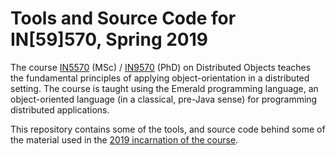 # Tools and Source Code for IN[59]570, Spring 2019

The course
[IN5570](https://www.uio.no/studier/emner/matnat/ifi/IN5570/) (MSc) /
[IN9570](https://www.uio.no/studier/emner/matnat/ifi/IN9570/) (PhD) on
Distributed Objects teaches the fundamental principles of applying
object-orientation in a distributed setting. The course is taught
using the Emerald programming language, an object-oriented language
(in a classical, pre-Java sense) for programming distributed
applications.

This repository contains some of the tools, and source code behind
some of the material used in the [2019 incarnation of the
course](https://www.uio.no/studier/emner/matnat/ifi/IN5570/v19/index.html).
